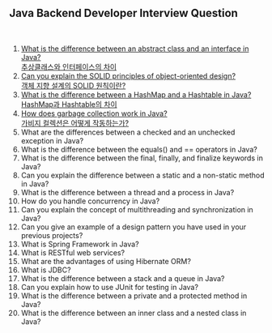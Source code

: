 ## Java Backend Developer Interview Question
<br>

1. [What is the difference between an abstract class and an interface in Java?<br>추상클래스와 인터페이스의 차이](q01.md)
2. [Can you explain the SOLID principles of object-oriented design?<br>객체 지향 설계의 SOLID 원칙이란?](q02.md)
3. [What is the difference between a HashMap and a Hashtable in Java?<br>HashMap과 Hashtable의 차이](q03.md)
4. [How does garbage collection work in Java?<br>가비지 컬렉션은 어떻게 작동하는가?](q04.md) 
5. What are the differences between a checked and an unchecked exception in Java? 
6. What is the difference between the equals() and == operators in Java? 
7. What is the difference between the final, finally, and finalize keywords in Java? 
8. Can you explain the difference between a static and a non-static method in Java? 
9. What is the difference between a thread and a process in Java? 
10. How do you handle concurrency in Java? 
11. Can you explain the concept of multithreading and synchronization in Java? 
12. Can you give an example of a design pattern you have used in your previous projects? 
13. What is Spring Framework in Java? 
14. What is RESTful web services? 
15. What are the advantages of using Hibernate ORM? 
16. What is JDBC? 
17. What is the difference between a stack and a queue in Java? 
18. Can you explain how to use JUnit for testing in Java? 
19. What is the difference between a private and a protected method in Java? 
20. What is the difference between an inner class and a nested class in Java?
